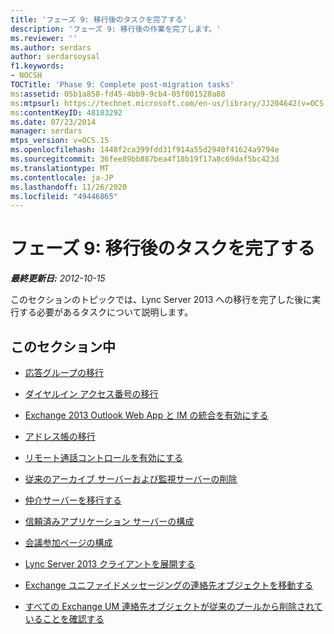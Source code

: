 ```yaml
---
title: 'フェーズ 9: 移行後のタスクを完了する'
description: 'フェーズ 9: 移行後の作業を完了します。'
ms.reviewer: ''
ms.author: serdars
author: serdarsoysal
f1.keywords:
- NOCSH
TOCTitle: 'Phase 9: Complete post-migration tasks'
ms:assetid: 05b1a858-fd45-4bb9-9cb4-05f001528a88
ms:mtpsurl: https://technet.microsoft.com/en-us/library/JJ204642(v=OCS.15)
ms:contentKeyID: 48183292
ms.date: 07/23/2014
manager: serdars
mtps_version: v=OCS.15
ms.openlocfilehash: 1448f2ca399fdd31f914a55d2940f41624a9794e
ms.sourcegitcommit: 36fee89bb887bea4f18b19f17a8c69daf5bc423d
ms.translationtype: MT
ms.contentlocale: ja-JP
ms.lasthandoff: 11/26/2020
ms.locfileid: "49446865"
---
```

# <a name="phase-9-complete-post-migration-tasks"></a>フェーズ 9: 移行後のタスクを完了する

<div data-xmlns="http://www.w3.org/1999/xhtml">

<div class="topic" data-xmlns="http://www.w3.org/1999/xhtml" data-msxsl="urn:schemas-microsoft-com:xslt" data-cs="https://msdn.microsoft.com/">

<div data-asp="https://msdn2.microsoft.com/asp">



</div>

<div id="mainSection">

<div id="mainBody">

<span> </span>

_**最終更新日:** 2012-10-15_

このセクションのトピックでは、Lync Server 2013 への移行を完了した後に実行する必要があるタスクについて説明します。

<div>

## <a name="in-this-section"></a>このセクション中

  - [応答グループの移行](migrate-response-groups.md)

  - [ダイヤルイン アクセス番号の移行](migrate-dial-in-access-numbers.md)

  - [Exchange 2013 Outlook Web App と IM の統合を有効にする](enable-exchange-2013-outlook-web-app-and-im-integration.md)

  - [アドレス帳の移行](migrate-address-book.md)

  - [リモート通話コントロールを有効にする](enable-remote-call-control.md)

  - [従来のアーカイブ サーバーおよび監視サーバーの削除](remove-legacy-archiving-and-monitoring-servers.md)

  - [仲介サーバーを移行する](migrate-mediation-server.md)

  - [信頼済みアプリケーション サーバーの構成](configure-trusted-application-servers.md)

  - [会議参加ページの構成](configure-the-meeting-join-page.md)

  - [Lync Server 2013 クライアントを展開する](deploy-lync-server-2013-clients.md)

  - [Exchange ユニファイドメッセージングの連絡先オブジェクトを移動する](move-exchange-unified-messaging-contact-objects.md)

  - [すべての Exchange UM 連絡先オブジェクトが従来のプールから削除されていることを確認する](verify-that-all-exchange-um-contact-objects-are-removed-from-the-legacy-pool.md)

</div>

</div>

<span> </span>

</div>

</div>

</div>

